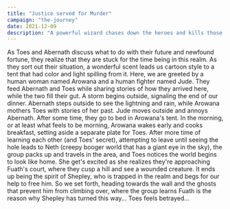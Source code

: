 ```yaml
---
title: "Justice served for Murder"
campaign: "the-journey"
date: 2021-12-09
description: "A powerful wizard chases down the heroes and kills those who murdered his friends"
---
```


As Toes and Abernath discuss what to do with their future and newfound fortune, they realize that they are stuck for the time being in this realm. As they sort out their situation, a wonderful scent leads us cartoon style to a tent that had color and light spilling from it. Here, we are greeted by a human woman named Arowana and a human fighter named Jude. They feed Abernath and Toes while sharing stories of how they arrived here, while the two fill their gut. A storm begins outside, signaling the end of our dinner. Abernath steps outside to see the lightning and rain, while Arowana mothers Toes with stories of her past. Jude moves outside and annoys Abernath. After some time, they go to bed in Arowana's tent. In the morning, or at least what feels to be morning, Arowana wakes early and cooks breakfast, setting aside a separate plate for Toes. After more time of learning each other (and Toes' secret), attempting to leave until seeing the hole leads to Neth (creepy booger world that has a giant eye in the sky), the group packs up and travels in the area, and Toes notices the world begins to look like home. She get's excited as she realizes they're approaching Fuath's court, where they cusp a hill and see a wounded creature. It ends up being the spirit of Shepley, who is trapped in the realm and begs for our help to free him. So we set forth, heading towards the wall and the ghosts that prevent him from climbing over, where the group learns Fuath is the reason why Shepley has turned this way... Toes feels betrayed...

